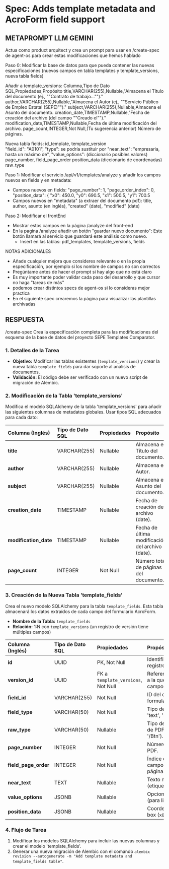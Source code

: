 # Spec: Adds template metadata and AcroForm field support

## METAPROMPT LLM GEMINI

Actua como product arquitect y crea un prompt para usar en /create-spec de agent-os para crear estas modificaciones que hemos hablado

Paso 0: Modificar la base de datos para que pueda contener las nuevas especificaciones (nuevos campos en tabla templates y template_versions, nueva tabla fields)

Añadir a template_versions:
Columna,Tipo de Dato SQL,Propiedades,Propósito
title,VARCHAR(255),Nullable,"Almacena el Título del documento (ej., ""Contrato de trabajo..."")."
author,VARCHAR(255),Nullable,"Almacena el Autor (ej., ""Servicio Público de Empleo Estatal (SEPE)"")."
subject,VARCHAR(255),Nullable,Almacena el Asunto del documento.
creation_date,TIMESTAMP,Nullable,"Fecha de creación del archivo (del campo ""Creado el"")."
modification_date,TIMESTAMP,Nullable,Fecha de última modificación del archivo.
page_count,INTEGER,Not Null,(Tu sugerencia anterior) Número de páginas.

Nueva tabla fields: id_template, template_version  
 "field_id": "A0101",
"type": se podría sustituir por
"near_text": "empresaria, hasta un máximo de",
"value_options": (diccionario posibles valores)
page_number,
field_page_order
position_data (diccionario de coordenadas)
raw_type

Paso 1: Modificar el servicio /api/v1/templates/analyze y añadir los campos nuevos en fields y en metadata:

- Campos nuevos en fields:
  "page_number": 1,
  "page_order_index": 0,
  "position_data": {
  "x0": 450.0,
  "y0": 690.5,
  "x1": 500.5,
  "y1": 700.5
- Campos nuevos en "metadata" (a extraer del documento pdf):
  title, author, asunto (en inglés), "created" (date), "modified" (date)

Paso 2: Modificar el frontEnd

- Mostrar estos campos en la página /analyze del front-end
- En la pagina /analyze añadir un botón "guardar nuevo documento": Este botón llamará al servicio que guardará este análisis como nuevo.
  - Insert en las tablas: pdf_templates, template_versions, fields

NOTAS ADICIONALES

- Añade cualquier mejora que consideres relevante o en la propia especificación, por ejemplo si los nombre de campos no son correctos
- Pregúntame antes de hacer el prompt si hay algo que no está claro
- Es muy importante poder validar cada paso del desarrollo y que cursor no haga "tareas de más"
- podemos crear distintos specs de agent-os si lo consideras mejor practica
- En el siguiente spec crearemos la página para visualizar las plantillas archivadas

## RESPUESTA

/create-spec
Crea la especificación completa para las modificaciones del esquema de la base de datos del proyecto SEPE Templates Comparator.

### 1. Detalles de la Tarea

- **Objetivo:** Modificar las tablas existentes (`template_versions`) y crear la nueva tabla `template_fields` para dar soporte al análisis de documentos.
- **Validación:** El código debe ser verificado con un nuevo script de migración de Alembic.

### 2. Modificación de la Tabla 'template_versions'

Modifica el modelo SQLAlchemy de la tabla 'template_versions' para añadir las siguientes columnas de metadatos globales. Usar tipos SQL adecuados para cada dato:

| Columna (Inglés)      | Tipo de Dato SQL | Propiedades | Propósito                                        |
| :-------------------- | :--------------- | :---------- | :----------------------------------------------- |
| **title**             | VARCHAR(255)     | Nullable    | Almacena el Título del documento.                |
| **author**            | VARCHAR(255)     | Nullable    | Almacena el Autor.                               |
| **subject**           | VARCHAR(255)     | Nullable    | Almacena el Asunto del documento.                |
| **creation_date**     | TIMESTAMP        | Nullable    | Fecha de creación del archivo (date).            |
| **modification_date** | TIMESTAMP        | Nullable    | Fecha de última modificación del archivo (date). |
| **page_count**        | INTEGER          | Not Null    | Número total de páginas del documento.           |

### 3. Creación de la Nueva Tabla 'template_fields'

Crea el nuevo modelo SQLAlchemy para la tabla `template_fields`. Esta tabla almacenará los datos extraídos de cada campo del formulario AcroForm.

- **Nombre de la Tabla:** `template_fields`
- **Relación:** 1:N con `template_versions` (un registro de versión tiene múltiples campos)

| Columna (Inglés)     | Tipo de Dato SQL | Propiedades                        | Propósito                                              |
| :------------------- | :--------------- | :--------------------------------- | :----------------------------------------------------- |
| **id**               | UUID             | PK, Not Null                       | Identificador único del registro de campo.             |
| **version_id**       | UUID             | FK a `template_versions`, Not Null | Referencia a la versión a la que pertenece este campo. |
| **field_id**         | VARCHAR(255)     | Not Null                           | ID del campo del formulario (ej: A0101).               |
| **field_type**       | VARCHAR(50)      | Not Null                           | Tipo de control final (ej: 'text', 'radiobutton').     |
| **raw_type**         | VARCHAR(50)      | Nullable                           | Tipo de campo nativo de PDF (ej: '/Tx', '/Btn').       |
| **page_number**      | INTEGER          | Not Null                           | Número de página del PDF.                              |
| **field_page_order** | INTEGER          | Not Null                           | Índice de orden del campo dentro de la página.         |
| **near_text**        | TEXT             | Nullable                           | Texto más cercano (etiqueta descriptiva).              |
| **value_options**    | JSONB            | Nullable                           | Opciones disponibles (para listbox/radio).             |
| **position_data**    | JSONB            | Nullable                           | Coordenadas/Bounding box (`x0`, `y0`, `x1`, `y1`).     |

### 4. Flujo de Tarea

1.  Modificar los modelos SQLAlchemy para incluir las nuevas columnas y crear el modelo 'template_fields'.
2.  Generar una nueva migración de Alembic con el comando `alembic revision --autogenerate -m "Add template metadata and template_fields table"`.
